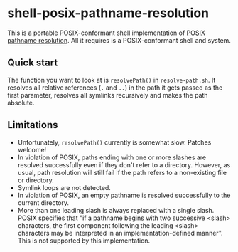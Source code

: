 # shell-posix-pathname-resolution

This is a portable POSIX-conformant shell implementation of
[POSIX pathname resolution](http://pubs.opengroup.org/onlinepubs/9699919799/basedefs/V1_chap04.html#tag_04_12).
All it requires is a POSIX-conformant shell and system.

## Quick start

The function you want to look at is `resolvePath()` in `resolve-path.sh`.
It resolves all relative references (`.` and `..`) in the path it gets
passed as the first parameter, resolves all symlinks recursively and makes
the path absolute.

## Limitations

- Unfortunately, `resolvePath()` currently is somewhat slow.
  Patches welcome!
- In violation of POSIX, paths ending with one or more slashes are
  resolved successfully even if they don't refer to a directory.
  However, as usual, path resolution will still fail if the path refers
  to a non-existing file or directory.
- Symlink loops are not detected.
- In violation of POSIX, an empty pathname is resolved successfully to
  the current directory.
- More than one leading slash is always replaced with a single slash.
  POSIX specifies that "if a pathname begins with two successive
  \<slash\> characters, the first component following the leading \<slash\>
  characters may be interpreted in an implementation-defined manner".
  This is not supported by this implementation.
